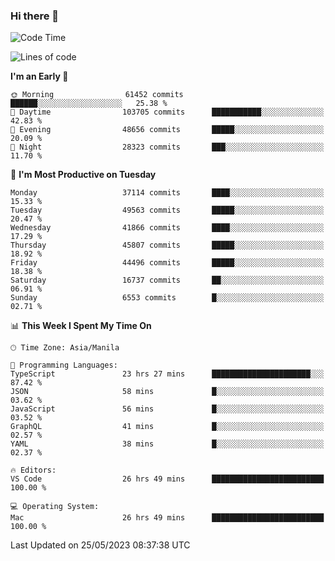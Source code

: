 ### Hi there 👋

<!--START_SECTION:waka-->
![Code Time](http://img.shields.io/badge/Code%20Time-3%2C992%20hrs%2051%20mins-blue)

![Lines of code](https://img.shields.io/badge/From%20Hello%20World%20I%27ve%20Written-99.7%20million%20lines%20of%20code-blue)

**I'm an Early 🐤** 

```text
🌞 Morning                61452 commits       ██████░░░░░░░░░░░░░░░░░░░   25.38 % 
🌆 Daytime                103705 commits      ███████████░░░░░░░░░░░░░░   42.83 % 
🌃 Evening                48656 commits       █████░░░░░░░░░░░░░░░░░░░░   20.09 % 
🌙 Night                  28323 commits       ███░░░░░░░░░░░░░░░░░░░░░░   11.70 % 
```
📅 **I'm Most Productive on Tuesday** 

```text
Monday                   37114 commits       ████░░░░░░░░░░░░░░░░░░░░░   15.33 % 
Tuesday                  49563 commits       █████░░░░░░░░░░░░░░░░░░░░   20.47 % 
Wednesday                41866 commits       ████░░░░░░░░░░░░░░░░░░░░░   17.29 % 
Thursday                 45807 commits       █████░░░░░░░░░░░░░░░░░░░░   18.92 % 
Friday                   44496 commits       █████░░░░░░░░░░░░░░░░░░░░   18.38 % 
Saturday                 16737 commits       ██░░░░░░░░░░░░░░░░░░░░░░░   06.91 % 
Sunday                   6553 commits        █░░░░░░░░░░░░░░░░░░░░░░░░   02.71 % 
```


📊 **This Week I Spent My Time On** 

```text
🕑︎ Time Zone: Asia/Manila

💬 Programming Languages: 
TypeScript               23 hrs 27 mins      ██████████████████████░░░   87.42 % 
JSON                     58 mins             █░░░░░░░░░░░░░░░░░░░░░░░░   03.62 % 
JavaScript               56 mins             █░░░░░░░░░░░░░░░░░░░░░░░░   03.52 % 
GraphQL                  41 mins             █░░░░░░░░░░░░░░░░░░░░░░░░   02.57 % 
YAML                     38 mins             █░░░░░░░░░░░░░░░░░░░░░░░░   02.37 % 

🔥 Editors: 
VS Code                  26 hrs 49 mins      █████████████████████████   100.00 % 

💻 Operating System: 
Mac                      26 hrs 49 mins      █████████████████████████   100.00 % 
```


 Last Updated on 25/05/2023 08:37:38 UTC
<!--END_SECTION:waka-->


<!--
**rad182/rad182** is a ✨ _special_ ✨ repository because its `README.md` (this file) appears on your GitHub profile.

Here are some ideas to get you started:

- 🔭 I’m currently working on ...
- 🌱 I’m currently learning ...
- 👯 I’m looking to collaborate on ...
- 🤔 I’m looking for help with ...
- 💬 Ask me about ...
- 📫 How to reach me: ...
- 😄 Pronouns: ...
- ⚡ Fun fact: ...
-->
